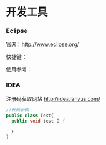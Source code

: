 # 开发工具

### Eclipse
官网：http://www.eclipse.org/

快捷键：

使用参考：

### IDEA
  注册码获取网站 http://idea.lanyus.com/

``` java
//代码示例
public class Test{
  public void test（）｛

  ｝
}
```
